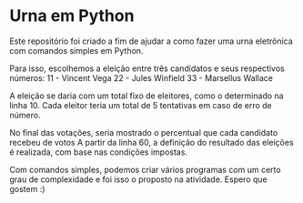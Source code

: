 # Urna em Python

Este repositório foi criado a fim de ajudar a como fazer uma urna eletrônica com comandos simples em Python.

Para isso, escolhemos a eleição entre três candidatos e seus respectivos números:
11 - Vincent Vega
22 - Jules Winfield
33 - Marsellus Wallace

A eleição se daria com um total fixo de eleitores, como o determinado na linha 10.
Cada eleitor teria um total de 5 tentativas em caso de erro de número.

No final das votações, seria mostrado o percentual que cada candidato recebeu de votos
A partir da linha 60, a definição do resultado das eleições é realizada, com base nas condições impostas.

Com comandos simples, podemos criar vários programas com um certo grau de complexidade e foi isso o proposto na atividade.
Espero que gostem :)
